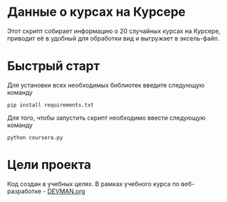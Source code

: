 # Данные о курсах на Курсере


Этот скрипт  собирает информацию о 20 случайных курсах на Курсере, приводит её в удобный для обработки вид и выгружает в эксель-файл.
 
 # Быстрый старт 
 Для установки всех необходимых библиотек введите следующую команду
 ```
 pip install requirements.txt
 ```
 Для того, чтобы запустить скрипт необходимо ввести следующую команду
 ```
 python coursera.py
 ```

# Цели проекта

Код создан в учебных целях. В рамках учебного курса по веб-разработке -  [DEVMAN.org](https://devman.org/)
